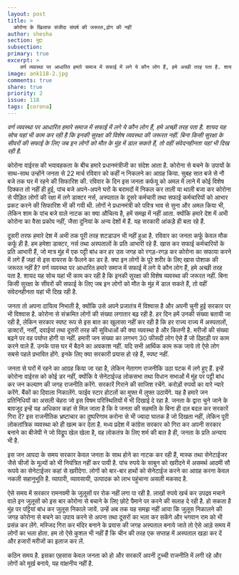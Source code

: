 ```yaml
---
layout: post
title: >
  कोरोना के खिलाफ संजीदा संघर्ष की जरूरत,ढ़ोग की नहीं
author: shesha
section: मुद्दा
subsection:
primary: true
excerpt: >
    वर्ण व्यवस्था पर आधारित हमारे समाज में सफाई में लगे ये कौन लोग हैं, हमे अच्छी तरह पता है. शायद यह सोच यहां भी काम कर रही है कि इनकी सुरक्षा की विशेष व्यवस्था की जरूरत नहीं. बिना किसी सुरक्षा के सीवरों की सफाई के लिए जब इन लोगों को मौत के मुंह में डाल सकते हैं, तो वहीं संवेदनहीनता यहां भी दिख रही है.
image: ank118-2.jpg
comments: true
share: true
priority: 2
issue: 118
tags: [corona]
---
```

*वर्ण व्यवस्था पर आधारित हमारे समाज में सफाई में लगे ये कौन लोग हैं, हमे अच्छी तरह पता है. शायद यह सोच यहां भी काम कर रही है कि इनकी सुरक्षा की विशेष व्यवस्था की जरूरत नहीं. बिना किसी सुरक्षा के सीवरों की सफाई के लिए जब इन लोगों को मौत के मुंह में डाल सकते हैं, तो वहीं संवेदनहीनता यहां भी दिख रही है.*

कोरोना वाईरस की भयावहकता के बीच हमारे प्रधानमंत्रीजी का संदेश आता है. कोरोना से बचने के उपायों के साथ-साथ उन्होंने जनता से 22 मार्च रविवार को कहीं न निकलने का आग्रह किया. सुबह सात बजे से नौ बजे तक घर में रहने की सिफारिश की. रविवार के दिन इस जनता कर्फयू को अमल में लाने में कोई विशेष दिक्कत तो नहीं ही हुई, पांच बजे अपने-अपने घरों के बरामदों में निकल कर ताली या थाली बजा कर कोरोना से पीड़ित लोगों की रक्षा में लगे डाक्टर नर्स, अस्पताल के दूसरे कर्मचारी तथा सफाई कर्मचारियों को आभार प्रकट करने की सिफारिश भी की गयी थी. लोगों ने प्रधानमंत्री को पवित्र भाव से सुना और अमल किया भी, लेकिन शाम के पांच बजे वाले नाटक का क्या औचित्य है, हमें समझ में नहीं आता. क्योंकि हमारे देश में अभी कोरोना का वैसा प्रकोप नहीं, जैसा दुनियां के अन्य देशों में हैं. यह सरकारी आंकड़ेे ही बता रहे हैं.

दूसरी तरफ हमारे देश में अभी तक पूरी तरह शटडाउन भी नहीं हुआ है. रविवार का जनता कर्फू केवल मौक कर्फू ही है. हम हमेशा डाक्टर, नर्स तथा अस्पतालों के प्रति आभारी रहे हैं. खास कर सफाई कर्मचारियों के प्रति आभारी हैं, जो मात्र मुंह में एक पट्टी बांध कर हर उस जगह को रगड़-रगड़ कर कोरोना का सफाया करने में लगे हैं जहां से इस वायरस के फैलने का डर है. क्या इन लोगों के पूरे शरीर के लिए खास पोशाक की जरूरत नहीं है? वर्ण व्यवस्था पर आधारित हमारे समाज में सफाई में लगे ये कौन लोग हैं, हमे अच्छी तरह पता है. शायद यह सोच यहां भी काम कर रही है कि इनकी सुरक्षा की विशेष व्यवस्था की जरूरत नहीं. बिना किसी सुरक्षा के सीवरों की सफाई के लिए जब इन लोगों को मौत के मुंह में डाल सकते हैं, तो वहीं संवेदनहीनता यहां भी दिख रही है.

जनता तो अपना दायित्व निभाती है, क्योंकि उसे अपने प्रजातंत्र में विश्वास है और अपनी चुनी हुई सरकार पर भी विश्वास है. कोरोना से संक्रमित लोगों की संख्या लगातार बढ़ रही है. हर दिन हमें उनकी संख्या बतायी जा रही है, लेकिन सरकार स्पष्ट रूप से इस बात का खुलासा नहीं कर रही है कि हर राज्य राज्य में अस्पतालों, डाक्टरों, नर्सों, दवाईयां तथा दूसरी तरह की सुविधाओं की क्या व्यवस्था है और कितनी है. मरीजों की संख्या बढ़ने पर वह पर्याप्त होगी या नहीं. हमारी जन संख्या का लगभग 30 फीसदी लोग ऐसे हैं जो दिहाड़ी पर काम करने वाले हैं. उनके पास घर में बैठने का अवकाश नहीं. यदि सभी आर्थिक काम रूक जाये तो ऐसे लोग सबसे पहले प्रभावित होंगे. इनके लिए क्या सरकारी प्रयास हो रहे हैं, स्पष्ट नहीं.

जनता से घरों में रहने का आग्रह किया जा रहा है, लेकिन नेतागण राजनीकि उठा पटक में लगे हुए हैं. इन्हें कोरोना वाईरस को कोई डर नहीं, क्योंकि वे सेनेटाईज्ड लोकसभा तथा विधान सभाओं में मुंह पर पट्टी बांध कर जन कल्याण की जगह राजनीति करेंगे. सरकारें गिराने की साजिश रचेंगे. करोड़ों रुपयों का वारे न्यारे करेंगे. बैंकों का दिवाला  निकालेंगे. फाईव स्टार होटलों का मुफ्त में लुफ्त उठायेंगे. यह है हमारे जन प्रतिनिधियों का असली चेहरा जो इस विषम परिस्थितियों में भी दिखाई दे रहा है. जनता के द्वारा चुने जाने के बावजूद इन्हें यह अधिकार कहां से मिल जाता है कि वे जनता की सहमति के बिना ही दल बदल कर सरकारें गिरा दें? इस राजनीतिक भ्रष्टाचार का दुष्परिणाम करोना से भी ज्यादा घातक है जो दिखता नहीं, लेकिन पूरी लोकतांत्रिक व्यवस्था को ही खत्म कर देता है. मध्य प्रदेश में कांग्रेस सरकार को गिरा कर अपनी सरकार बनाने का बीजेपी ने जो विद्रूप खेल खेला है, वह लोकतंत्र के लिए शर्म की बात है ही, जनता के प्रति अन्याय भी है.

इस जन आपदा के समय सरकार केवल जनता के साथ होने का नाटक कर रही हैं, मास्क तथा सेनेटाईजर जैसे चीजों के मूल्यों को भी नियंत्रित नहीं कर पायी है. पांच रुपये के साबुन को खरीदने में असमर्थ आदमी सौ रूपये का सेनेटाईजर कहां से खरीदेगा. लोगों को बार-बार हाथों को सेनेटाईज करने का आग्रह करना केवल नकली सहानुभूति है. व्यापारी, व्यावसायी, उत्पादक को लाभ पहुंचाना असली मकसद है.

ऐसे समय में सरकार रामनवमी के जुलूसों पर रोक नहीं लगा पा रही है. लाखों रुपये खर्च कर उपद्रव मचाने वाले इन जुलूसों को इस बार कोरोना से बचाने के लिए छोटे पैमाने पर करने की सलाह दे रही है. हो सकता है मुंह पर पट्टियां बांध कर जुलूस निकाले जायें. उन्हें अब तक यह समझ नहीं आया कि जुलूस निकालने की जगह कोरोना से बचने का उपाय करने से अपना तथा दूसरों का भला कर सकेंगे और भगवान राम को भी प्रसंन्न कर लेंगे. मस्जिद गिरा कर मंदिर बनाने के प्रयास की जगह अस्पताल बनाये जाते तो ऐसे आड़े समय में लोगों का भला होता. हम तो ऐसे कुशल भी नहीं हैं कि चीन की तरह एक सप्ताह में अस्पताल खड़ा कर दें और हजारों मरीजों का इलाज कर लें.

कठिन समय है. इसका एहसास केवल जनता को हो और सरकारें अपनी टुच्ची राजनीति में लगी रहे और लोगों को मूर्ख बनाये, यह वांक्षनीय नहीं है.
